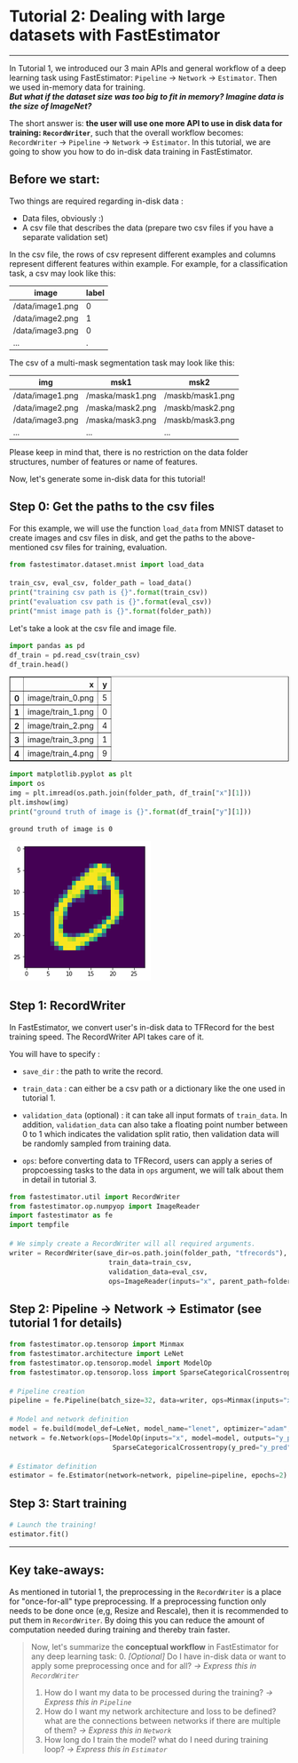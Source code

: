 # Tutorial 2: Dealing with large datasets with FastEstimator
_____

In Tutorial 1, we introduced our 3 main APIs and general workflow of a deep learning task using FastEstimator:  `Pipeline` -> `Network` -> `Estimator`. Then we used in-memory data for training.  
*__But what if the dataset size was too big to fit in memory? Imagine data is the size of ImageNet?__*

The short answer is: __the user will use one more API to use in disk data for training: `RecordWriter`__, such that the overall workflow becomes:   
`RecordWriter` -> `Pipeline` -> `Network` -> `Estimator`. In this tutorial, we are going to show you how to do in-disk data training in FastEstimator.

## Before we start:

Two things are required regarding in-disk data : 
* Data files, obviously :)
* A csv file that describes the data (prepare two csv files if you have a separate validation set)

In the csv file, the rows of csv represent different examples and columns represent different features within example. For example, for a classification task, a csv may look like this:

| image  | label  |
|---|---|
|/data/image1.png   | 0  |
|/data/image2.png   |  1 |
|/data/image3.png | 0  |
|... | .  |

The csv of a multi-mask segmentation task may look like this:

| img  | msk1  | msk2  |
|---|---|---|
|/data/image1.png   | /maska/mask1.png  |/maskb/mask1.png|
|/data/image2.png   |  /maska/mask2.png |/maskb/mask2.png|
|/data/image3.png | /maska/mask3.png  |/maskb/mask3.png|
|... | ...  |...|


Please keep in mind that, there is no restriction on the data folder structures, number of features or name of features.  

Now, let's generate some in-disk data for this tutorial!

## Step 0: Get the paths to the csv files

For this example, we will use the function `load_data` from MNIST dataset to create images and csv files in disk, and get the paths to the above-mentioned csv files for training, evaluation. 


```python
from fastestimator.dataset.mnist import load_data

train_csv, eval_csv, folder_path = load_data()
print("training csv path is {}".format(train_csv))
print("evaluation csv path is {}".format(eval_csv))
print("mnist image path is {}".format(folder_path))
```

Let's take a look at the csv file and image file.


```python
import pandas as pd
df_train = pd.read_csv(train_csv)
df_train.head()
```




<div>
<style scoped>
    .dataframe tbody tr th:only-of-type {
        vertical-align: middle;
    }

    .dataframe tbody tr th {
        vertical-align: top;
    }

    .dataframe thead th {
        text-align: right;
    }
</style>
<table border="1" class="dataframe">
  <thead>
    <tr style="text-align: right;">
      <th></th>
      <th>x</th>
      <th>y</th>
    </tr>
  </thead>
  <tbody>
    <tr>
      <th>0</th>
      <td>image/train_0.png</td>
      <td>5</td>
    </tr>
    <tr>
      <th>1</th>
      <td>image/train_1.png</td>
      <td>0</td>
    </tr>
    <tr>
      <th>2</th>
      <td>image/train_2.png</td>
      <td>4</td>
    </tr>
    <tr>
      <th>3</th>
      <td>image/train_3.png</td>
      <td>1</td>
    </tr>
    <tr>
      <th>4</th>
      <td>image/train_4.png</td>
      <td>9</td>
    </tr>
  </tbody>
</table>
</div>




```python
import matplotlib.pyplot as plt
import os
img = plt.imread(os.path.join(folder_path, df_train["x"][1]))
plt.imshow(img)
print("ground truth of image is {}".format(df_train["y"][1]))
```

    ground truth of image is 0



![png](t02_using_data_in_disk_files/t02_using_data_in_disk_6_1.png)


## Step 1: RecordWriter


In FastEstimator, we convert user's in-disk data to TFRecord for the best training speed. The RecordWriter API takes care of it. 

You will have to specify : 

- `save_dir` : the path to write the record.    
   
   
- `train_data` : can either be a csv path or a dictionary like the one used in tutorial 1.  
 
 
- `validation_data` (optional) : it can take all input formats of `train_data`. In addition, `validation_data` can also take a floating point number between 0 to 1 which indicates the validation split ratio, then validation data will be randomly sampled from training data.  
 
 
- `ops`: before converting data to TFRecord, users can apply a series of propcoessing tasks to the data in `ops` argument, we will talk about them in detail in tutorial 3.


```python
from fastestimator.util import RecordWriter
from fastestimator.op.numpyop import ImageReader
import fastestimator as fe
import tempfile

# We simply create a RecordWriter will all required arguments. 
writer = RecordWriter(save_dir=os.path.join(folder_path, "tfrecords"),
                         train_data=train_csv,
                         validation_data=eval_csv,
                         ops=ImageReader(inputs="x", parent_path=folder_path, outputs="x", grey_scale=True))
```

## Step 2: Pipeline -> Network -> Estimator (see tutorial 1 for details)


```python
from fastestimator.op.tensorop import Minmax
from fastestimator.architecture import LeNet
from fastestimator.op.tensorop.model import ModelOp
from fastestimator.op.tensorop.loss import SparseCategoricalCrossentropy

# Pipeline creation
pipeline = fe.Pipeline(batch_size=32, data=writer, ops=Minmax(inputs="x", outputs="x"))

# Model and network definition
model = fe.build(model_def=LeNet, model_name="lenet", optimizer="adam", loss_name="loss")
network = fe.Network(ops=[ModelOp(inputs="x", model=model, outputs="y_pred"), 
                          SparseCategoricalCrossentropy(y_pred="y_pred", y_true="y", outputs="loss")])

# Estimator definition
estimator = fe.Estimator(network=network, pipeline=pipeline, epochs=2)
```

## Step 3: Start training


```python
# Launch the training!
estimator.fit()
```

___
## Key take-aways:

As mentioned in tutorial 1, the preprocessing in the `RecordWriter` is a place for "once-for-all" type preprocessing. If a preprocessing function only needs to be done once (e,g, Resize and Rescale), then it is recommended to put them in `RecordWriter`. By doing this you can reduce the amount of computation needed during training and thereby train faster.

>Now, let's summarize the **conceptual workflow** in FastEstimator for any deep learning task:
>0. _[Optional]_ Do I have in-disk data or want to apply some preprocessing once and for all? _-> Express this in `RecordWriter`_
>1. How do I want my data to be processed during the training? _-> Express this in `Pipeline`_
>2. How do I want my network architecture and loss to be defined? what are the connections between networks if there are multiple of them? _-> Express this in `Network`_
>3. How long do I train the model? what do I need during training loop? _-> Express this in `Estimator`_
